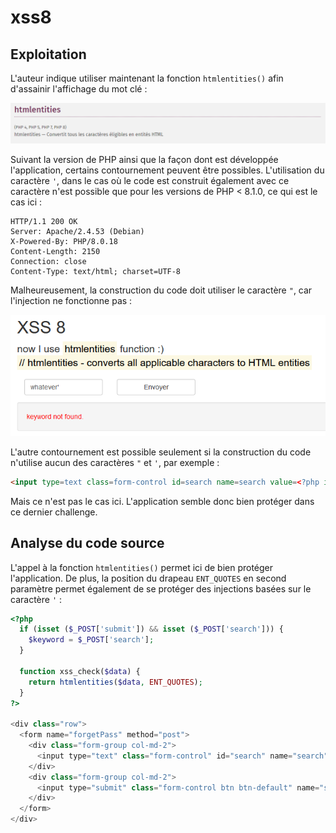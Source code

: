 # xss8

## Exploitation

L'auteur indique utiliser maintenant la fonction `htmlentities()` afin d'assainir l'affichage du mot clé :&#x20;

![](<../../../.gitbook/assets/image (134).png>)

Suivant la version de PHP ainsi que la façon dont est développée l'application, certains contournement peuvent être possibles. L'utilisation du caractère `'`, dans le cas où le code est construit également avec ce caractère n'est possible que pour les versions de PHP < 8.1.0, ce qui est le cas ici :&#x20;

```http
HTTP/1.1 200 OK
Server: Apache/2.4.53 (Debian)
X-Powered-By: PHP/8.0.18
Content-Length: 2150
Connection: close
Content-Type: text/html; charset=UTF-8
```

Malheureusement, la construction du code doit utiliser le caractère `"`, car l'injection ne fonctionne pas :&#x20;

![](<../../../.gitbook/assets/image (122).png>)

L'autre contournement est possible seulement si la construction du code n'utilise aucun des caractères `"` et `'`, par exemple :&#x20;

```html
<input type=text class=form-control id=search name=search value=<?php if (isset ($keyword) && !empty ($keyword)){ echo xss_check($keyword); }?> placeholder="keyword" required>
```

Mais ce n'est pas le cas ici. L'application semble donc bien protéger dans ce dernier challenge.

## Analyse du code source

L'appel à la fonction `htmlentities()` permet ici de bien protéger l'application. De plus, la position du drapeau `ENT_QUOTES` en second paramètre permet également de se protéger des injections basées sur le caractère `'` :&#x20;

```php
<?php
  if (isset ($_POST['submit']) && isset ($_POST['search'])) {
    $keyword = $_POST['search'];
  }

  function xss_check($data) {
    return htmlentities($data, ENT_QUOTES);
  }
?>

<div class="row">
  <form name="forgetPass" method="post">
    <div class="form-group col-md-2">
      <input type="text" class="form-control" id="search" name="search" value="<?php if (isset ($keyword) && !empty ($keyword)){ echo xss_check($keyword); }?>" placeholder="keyword" required>
    </div>
    <div class="form-group col-md-2">
      <input type="submit" class="form-control btn btn-default" name="submit">
    </div>
  </form>
</div>
```
